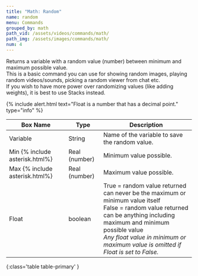 ```yaml
---
title: "Math: Random"
name: random
menu: Commands
grouped_by: math
path_vid: /assets/videos/commands/math/
path_img: /assets/images/commands/math/
num: 4
---
```


Returns a variable with a random value (number) between minimum and maximum possible value.\
This is a basic command you can use for showing random images, playing random videos/sounds, picking a random viewer from chat etc.\
If you wish to have more power over randomizing values (like adding weights), it is best to use Stacks instead.     
 

{% include alert.html text="Float is a number that has a decimal point." type="info" %}  

| Box Name | Type | Description | 
|-------|--------|--------
| Variable | String | Name of the variable to save the random value. |
| Min {% include asterisk.html%} | Real (number) | Minimum value possible.|
| Max {% include asterisk.html%}| Real (number) | Maximum value possible.
|Float| boolean| True = random value returned can never be the maximum or minimum value itself <br/> False = random value returned can be anything including maximum and minimum possible value <br/> *Any float value in minimum or maximum value is omitted if Float is set to False.*|
{:class='table table-primary' }










